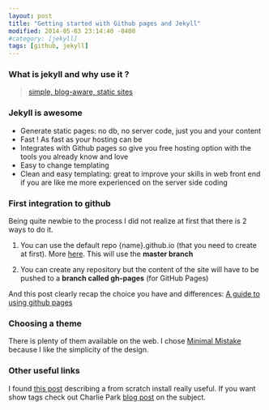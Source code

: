 ```yaml
---
layout: post
title: "Getting started with Github pages and Jekyll"
modified: 2014-05-03 23:14:40 -0400
#category: [jekyll]
tags: [github, jekyll]
---
```


### What is jekyll and why use it ?

> [simple, blog-aware, static sites](http://jekyllrb.com)


### Jekyll is awesome


* Generate static pages: no db, no server code, just you and your content
* Fast ! As fast as your hosting can be
* Integrates with Github pages so give you free hosting option with the tools you already know and love
* Easy to change templating 
* Clean and easy templating: great to improve your skills in web front end if you are like me more experienced on the server side coding


### First integration to github

Being quite newbie to the process I did not realize at first that there is 2 ways to do it.

1. You can use the default repo {name}.github.io (that you need to create at first). More [here](https://pages.github.com/). This will use the **master branch**

2. You can create any repository but the content of the site will have to be pushed to a **branch called gh-pages** (for GitHub Pages)

And this post clearly recap the choice you have and differences: [A guide to using github pages](http://www.thinkful.com/learn/a-guide-to-using-github-pages/start/new-project/)

### Choosing a theme

There is plenty of them available on the web. I chose [Minimal Mistake](https://github.com/mmistakes/minimal-mistakes) because I like the simplicity of the design.

### Other useful links

I found [this post](http://24ways.org/2013/get-started-with-github-pages/) describing a from scratch install really useful. If you want show tags check out Charlie Park [blog post](http://charliepark.org/tags-in-jekyll/) on the subject.





 
 










